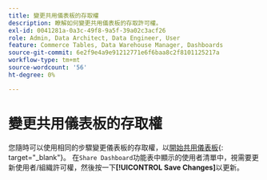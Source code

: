 ```yaml
---
title: 變更共用儀表板的存取權
description: 瞭解如何變更共用儀表板的存取許可權。
exl-id: 0041281a-0a3c-49f8-9a5f-39a02c3acf26
role: Admin, Data Architect, Data Engineer, User
feature: Commerce Tables, Data Warehouse Manager, Dashboards
source-git-commit: 6e2f9e4a9e91212771e6f6baa8c2f8101125217a
workflow-type: tm+mt
source-wordcount: '56'
ht-degree: 0%

---
```


# 變更共用儀表板的存取權

您隨時可以使用相同的步驟變更儀表板的存取權，以[開始共用儀表板](../../data-user/dashboards/share-dashboard-with-users.md){: target="_blank"}。 在`Share Dashboard`功能表中顯示的使用者清單中，視需要更新使用者/組織許可權，然後按一下&#x200B;**[!UICONTROL Save Changes]**&#x200B;以更新。
